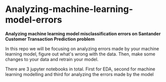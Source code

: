 # Analyzing-machine-learning-model-errors
**Analyzing machine learning model misclassification errors on Santander Customer Transaction Prediction problem**

In this repo we will be focusing on analyzing errors made by your machine learning model, figure out what's wrong with the data. Then, make some changes to your data and retrain your model.

There are 3 jupyter notebooks in total. First for EDA, second for machine learning modelling and third for analyzing the errors made by the model

